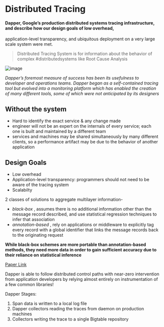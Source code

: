 # Distributed Tracing

#### Dapper, Google’s production distributed systems tracing infrastructure, and describe how our design goals of low overhead, 
application-level transparency, and ubiquitous deployment on a very large scale system were met.

> Distributed Tracing System is for information about the behavior of complex #distributedsystems like Root Cause Analysis

![image](https://user-images.githubusercontent.com/7579608/117311727-c04b2b80-ae84-11eb-9190-9255b5c5651a.png)


_Dapper’s foremost measure of success has been its usefulness to developer and operations teams. 
Dapper began as a self-contained tracing tool but evolved into a monitoring platform which has enabled the creation of many different tools, 
some of which were not anticipated by its designers_

## Without the system
- Hard to identify the exact service & any change made
-  engineer will not be an expert on the internals of every service; each one is built and maintained by a different team
- services and machines may be shared simultaneously by many different clients, so a performance artifact may be due to the behavior of another application

## Design Goals
- Low overhead
- Application-level transparency: programmers should not need to be aware of the tracing system
- Scalabilty

2 classes of solutions to aggregate multilayer information-
- _black-box_ , assumes  there is no additional information other than the message record described, and use statistical regression techniques
to infer that association
- _annotation-based_ , rely on applications or middleware to explicitly tag every record with a global identifier that
links the message records back to the originating request

__While black-box schemes are more portable than annotation-based methods, they need more data in order 
to gain sufficient accuracy due to their reliance on statistical inference__

[Paper Link](https://research.google/pubs/pub36356.pdf)

Dapper is able to follow distributed control paths with
near-zero intervention from application developers by relying almost entirely on instrumentation of a few common libraries!

Dapper Stages:
1. Span data is written to a local log file
1. Dapper collectors reading the traces from daemon on production machines
1. Collectors writing the trace to a single Bigtable repository


